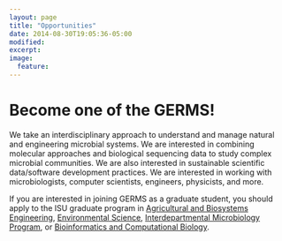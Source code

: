 ```yaml
---
layout: page
title: "Opportunities"
date: 2014-08-30T19:05:36-05:00
modified:
excerpt:
image:
  feature:
---
```


# Become one of the GERMS! #

We take an interdisciplinary approach to understand and manage natural and engineering microbial systems.  We are interested in combining molecular approaches and biological sequencing data to study complex microbial communities.  We are also interested in sustainable scientific data/software development practices.  We are interested in working with microbiologists, computer scientists, engineers, physicists, and more.  

If you are interested in joining GERMS as a graduate student, you should apply to the ISU graduate program in [Agricultural and Biosystems Engineering](http://www.abe.iastate.edu/prospective-students/apply-today/), [Environmental Science](http://www.ensci.iastate.edu/grad/applying.html), [Interdepartmental Microbiology Program](http://www.micro.iastate.edu/), or [Bioinformatics and Computational Biology](http://www.bcb.iastate.edu/Prospect.html#Apply).    



